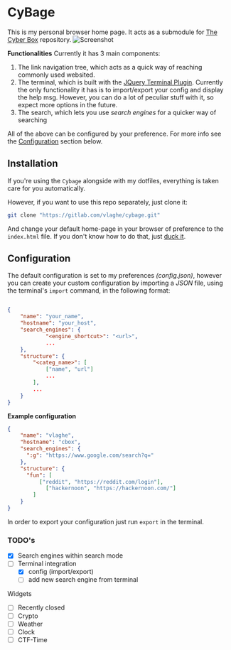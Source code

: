# CyBage
This is my personal browser home page. It acts as a submodule for [The Cyber Box](https://gitlab.com/vlaghe/cbox) repository.
![Screenshot]()

**Functionalities**
Currently it has 3 main components:
1. The link navigation tree, which acts as a quick way of reaching commonly used websited. 
2. The terminal, which is built with the [JQuery Terminal Plugin](https://terminal.jcubic.pl/). Currently the only functionality it has is to import/export your config and display the help msg. However, you can do a lot of peculiar stuff with it, so expect more options in the future.
3. The search, which lets you use *search engines* for a quicker way of searching

All of the above can be configured by your preference. For more info see the [Configuration]() section below.

## Installation
If you're using the `Cybage` alongside with my dotfiles, everything is taken care for you automatically.

However, if you want to use this repo separately, just clone it:
```bash
git clone "https://gitlab.com/vlaghe/cybage.git"
```
And change your default home-page in your browser of preference to the `index.html` file.
If you don't know how to do that, just [duck it](https://duckduckgo.com/?q=change+default+browser+home+page&ia=web).

## Configuration
The default configuration is set to my preferences *(config.json)*, however you can create your custom configuration by importing a *JSON* file, using the terminal's `import` command, in the following format:
```json

{
	"name": "your_name",
	"hostname": "your_host",
	"search_engines": {
			"<engine_shortcut>": "<url>",
			...
	},
	"structure": {
		"<categ_name>": [
			["name", "url"]
			...
		],
		...
	}
}

```

**Example configuration**
```json
{
	"name": "vlaghe",
	"hostname": "cbox",
	"search_engines": {
	  ":g": "https://www.google.com/search?q="
	},
	"structure": {
	  "fun": [
		  ["reddit", "https://reddit.com/login"],
			["hackernoon", "https://hackernoon.com/"]
		]
	}
}
```
In order to export your configuration just run `export` in the terminal.

### TODO's
- [X] Search engines within search mode
- [ ] Terminal integration
  - [X] config (import/export)
  - [ ] add new search engine from terminal

Widgets
- [ ] Recently closed 
- [ ] Crypto 
- [ ] Weather 
- [ ] Clock 
- [ ] CTF-Time 
